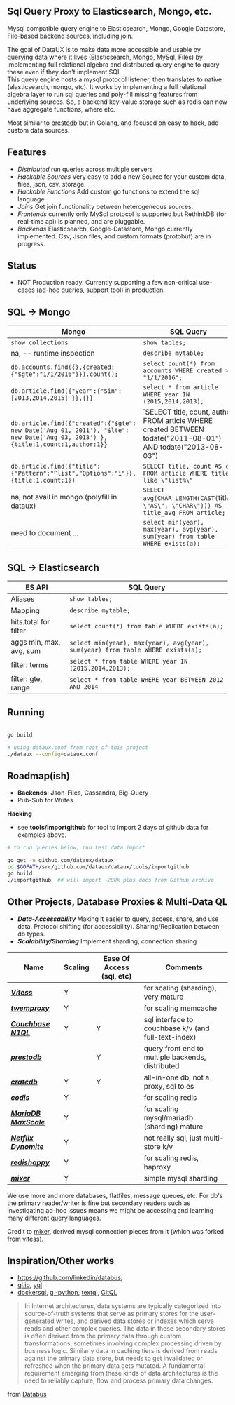 
##  Sql Query Proxy to Elasticsearch, Mongo, etc.

Mysql compatible query engine to Elasticsearch, Mongo, Google Datastore, File-based backend sources, including join.

The goal of DataUX is to make data more accessible and usable by querying data where it
lives (Elasticsearch, Mongo, MySql, Files) by implementing full relational algebra and distributed
query engine to query these even if they don't implement SQL.  
This query engine hosts a mysql protocol listener, then translates to native (elasticsearch, mongo, etc).
It works by implementing a full relational algebra layer to run sql queries and poly-fill missing features
from underlying sources.  So, a backend key-value storage such as redis can now have aggregate functions, where etc.

Most similar to [prestodb](http://prestodb.io/) but in Golang, and focused on
easy to hack, add custom data sources.


## Features

* *Distributed*  run queries across multiple servers
* *Hackable Sources*  Very easy to add a new Source for your custom data, files, json, csv, storage.
* *Hackable Functions* Add custom go functions to extend the sql language.
* *Joins* Get join functionality between heterogeneous sources.
* *Frontends* currently only MySql protocol is supported but RethinkDB (for real-time api) is planned, and are pluggable.
* *Backends*  Elasticsearch, Google-Datastore, Mongo currently implemented.  Csv, Json files, and custom formats (protobuf) are in progress.

## Status
* NOT Production ready.  Currently supporting a few non-critical use-cases (ad-hoc queries, support tool) in production.



SQL -> Mongo
----------------------------------

Mongo | SQL Query  
----- | -------
`show collections`                                                                | `show tables;`
na, -- runtime inspection                                                         | `describe mytable;`
`db.accounts.find({},{created:{"$gte":"1/1/2016"}}).count();`                     | `select count(*) from accounts WHERE created > "1/1/2016";`
`db.article.find({"year":{"$in": [2013,2014,2015] }},{}}`                         | `select * from article WHERE year IN (2015,2014,2013);`
`db.article.find({"created":{"$gte": new Date('Aug 01, 2011'), "$lte": new Date('Aug 03, 2013') },{title:1,count:1,author:1}}` |  `SELECT title, count, author FROM article WHERE created BETWEEN todate(\"2011-08-01\") AND todate(\"2013-08-03\")
`db.article.find({"title":{"Pattern":"^list","Options":"i"}},{title:1,count:1})`  | `SELECT title, count AS ct FROM article WHERE title like \"list%\"`
na, not avail in mongo (polyfill in dataux)                                       |  `SELECT avg(CHAR_LENGTH(CAST(`title`, \"AS\", \"CHAR\"))) AS title_avg FROM article;`
need to document ...                                                              | `select min(year), max(year), avg(year), sum(year) from table WHERE exists(a);`

SQL -> Elasticsearch
----------------------------------

ES API | SQL Query  
----- | -------
Aliases                 | `show tables;`
Mapping                 | `describe mytable;`
hits.total  for filter  | `select count(*) from table WHERE exists(a);`
aggs min, max, avg, sum | `select min(year), max(year), avg(year), sum(year) from table WHERE exists(a);`
filter:   terms         | `select * from table WHERE year IN (2015,2014,2013);`
filter: gte, range      | `select * from table WHERE year BETWEEN 2012 AND 2014`

## Running
```sh

go build

# using dataux.conf from root of this project
./dataux --config=dataux.conf

```


Roadmap(ish)
------------------------------
* **Backends**: Json-Files, Cassandra, Big-Query
* Pub-Sub for Writes


**Hacking**

* see **tools/importgithub** for tool to import 2 days of github data for examples above.

```sh
# to run queries below, run test data import

go get -u github.com/dataux/dataux
cd $GOPATH/src/github.com/dataux/dataux/tools/importgithub
go build
./importgithub  ## will import ~200k plus docs from Github archive

```

Other Projects, Database Proxies & Multi-Data QL
-------------------------------------------------------
* ***Data-Accessability*** Making it easier to query, access, share, and use data.   Protocol shifting (for accessibility).  Sharing/Replication between db types.
* ***Scalability/Sharding*** Implement sharding, connection sharing

Name | Scaling | Ease Of Access (sql, etc) | Comments
---- | ------- | ----------------------------- | ---------
***[Vitess](https://github.com/youtube/vitess)***                          | Y |   | for scaling (sharding), very mature
***[twemproxy](https://github.com/twitter/twemproxy)***                    | Y |   | for scaling memcache
***[Couchbase N1QL](https://github.com/couchbaselabs/query)***             | Y | Y | sql interface to couchbase k/v (and full-text-index)
***[prestodb](http://prestodb.io/)***                                      |   | Y | query front end to multiple backends, distributed
***[cratedb](https://crate.io/)***                                         | Y | Y | all-in-one db, not a proxy, sql to es
***[codis](https://github.com/wandoulabs/codis)***                         | Y |   | for scaling redis
***[MariaDB MaxScale](https://github.com/mariadb-corporation/MaxScale)***  | Y |   | for scaling mysql/mariadb (sharding) mature
***[Netflix Dynomite](https://github.com/Netflix/dynomite)***              | Y |   | not really sql, just multi-store k/v 
***[redishappy](https://github.com/mdevilliers/redishappy)***              | Y |   | for scaling redis, haproxy
***[mixer](https://github.com/siddontang/mixer)***                         | Y |   | simple mysql sharding 

We use more and more databases, flatfiles, message queues, etc.
For db's the primary reader/writer is fine but secondary readers 
such as investigating ad-hoc issues means we might be accessing 
and learning many different query languages.  

Credit to [mixer](https://github.com/siddontang/mixer), derived mysql connection pieces from it (which was forked from vitess).

Inspiration/Other works
--------------------------
* https://github.com/linkedin/databus, 
* [ql.io](http://www.ebaytechblog.com/2011/11/30/announcing-ql-io/), [yql](https://developer.yahoo.com/yql/)
* [dockersql](https://github.com/crosbymichael/dockersql), [q -python](http://harelba.github.io/q/), [textql](https://github.com/dinedal/textql), [GitQL](https://github.com/cloudson/gitql)


> In Internet architectures, data systems are typically categorized
> into source-of-truth systems that serve as primary stores 
> for the user-generated writes, and derived data stores or 
> indexes which serve reads and other complex queries. The data 
> in these secondary stores is often derived from the primary data 
> through custom transformations, sometimes involving complex processing 
> driven by business logic. Similarly data in caching tiers is derived 
> from reads against the primary data store, but needs to get 
> invalidated or refreshed when the primary data gets mutated. 
> A fundamental requirement emerging from these kinds of data 
> architectures is the need to reliably capture, 
> flow and process primary data changes.

from [Databus](https://github.com/linkedin/databus)
